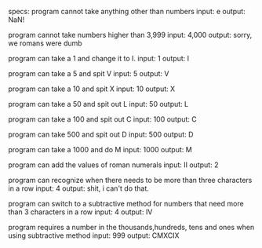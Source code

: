 specs:
program cannot take anything other than numbers
input: e
output: NaN!

program cannot take numbers higher than 3,999
input: 4,000
output: sorry, we romans were dumb

program can take a 1 and change it to I.
input: 1
output: I

program can take a 5 and spit V
input: 5
output: V

program can take a 10 and spit X
input: 10
output: X

program can take a 50 and spit out L
input: 50
output: L

program can take a 100 and spit out C
input: 100
output: C

program can take 500 and spit out D
input: 500
output: D

program can take a 1000 and do M
input: 1000
output: M

program can add the values of roman numerals
input: II
output: 2

program can recognize when there needs to be more than three characters in a row
input: 4
output: shit, i can't do that.

program can switch to a subtractive method for numbers that need more than 3 characters in a row
input: 4
output: IV

program requires a number in the thousands,hundreds, tens and ones when using subtractive method
input: 999
output: CMXCIX
